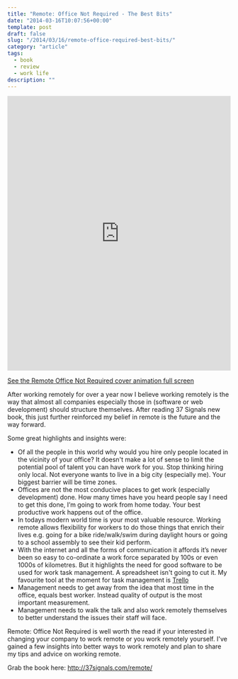 ```yaml
---
title: "Remote: Office Not Required - The Best Bits"
date: "2014-03-16T10:07:56+00:00"
template: post
draft: false
slug: "/2014/03/16/remote-office-required-best-bits/"
category: "article"
tags:
  - book
  - review
  - work life
description: ""
---
```


<iframe src="https://demos.andrewford.co.nz/remote/" width="100%" height="620" frameborder="0" scrolling="no" marginheight="0" marginwidth="0"></iframe>

<a href="https://demos.andrewford.co.nz/remote/" title="See the Remote Office Not Required cover animation full screen" target="_blank">See the Remote Office Not Required cover animation full screen</a>

After working remotely for over a year now I believe working remotely is the way that almost all companies especially those in (software or web development) should structure themselves. After reading 37 Signals new book, this just further reinforced my belief in remote is the future and the way forward.

Some great highlights and insights were:

<ul>
    <li>Of all the people in this world why would you hire only people located in the vicinity of your office? It doesn't make a lot of sense to limit the potential pool of talent you can have work for you. Stop thinking hiring only local. Not everyone wants to live in a big city (especially me). Your biggest barrier will be time zones.</li>
    <li>Offices are not the most conducive places to get work (especially development) done. How many times have you heard people say I need to get this done, I’m going to work from home today. Your best productive work happens out of the office.</li>
    <li>In todays modern world time is your most valuable resource. Working remote allows flexibility for workers to do those things that enrich their lives e.g. going for a bike ride/walk/swim during daylight hours or going to a school assembly to see their kid perform.</li>
    <li>With the internet and all the forms of communication it affords it’s never been so easy to co-ordinate a work force separated by 100s or even 1000s of kilometres. But it highlights the need for good software to be used for work task management. A spreadsheet isn't going to cut it. My favourite tool at the moment for task management is <a href="https://trello.com/andrewjamesford/recommend" title="Trello" target="_blank">Trello</a></li>
    <li>Management needs to get away from the idea that most time in the office, equals best worker. Instead quality of output is the most important measurement.</li>
    <li>Management needs to walk the talk and also work remotely themselves to better understand the issues their staff will face.</li>
</ul>

Remote: Office Not Required is well worth the read if your interested in changing your company to work remote or you work remotely yourself. I've gained a few insights into better ways to work remotely and plan to share my tips and advice on working remote.

Grab the book here: <a title="Remote: Office Not Required by 37 Signals" href="http://37signals.com/remote/">http://37signals.com/remote/</a>
